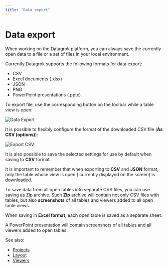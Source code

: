 ```yaml
---
title: "Data export"
---
```

<!-- SUBTITLE: -->

# Data export

When working on the Datagrok platform, you can always save the currently open data to a file or a set of files in your
local environment.

Currently Datagrok supports the following formats for data export:

* CSV
* Excel documents (.xlsx)
* JSON
* PNG
* PowerPoint presentations (.pptx)

To export file, use the corresponding button on the toolbar while a table view is open:

![Data Export](../uploads/pictures/export.png "Data Export")

It is possible to flexibly configure the format of the downloaded CSV file (**As CSV (options)**):

![Export CSV](../uploads/pictures/export-csv.png "Export CSV")

It is also possible to save the selected settings for use by default when saving to **CSV** format.

It is important to remember that when exporting to **CSV** and **JSON** format, only the table whose view is open (
currently displayed on the screen) is downloaded.

To save data from all open tables into separate CVS files, you can use saving as Zip archive. Such **Zip** archive will
contain not only CSV files with tables, but also **screenshots** of all tables and viewers added to all open table
views.

When saving in **Excel format**, each open table is saved as a separate sheet.

A PowerPoint presentation will contain screenshots of all tables and all viewers added to open tables.

See also:

* [Projects](../datagrok/project.md)
* [Layout](../visualize/view-layout.md)
* [Viewers](../visualize/viewers.md)
